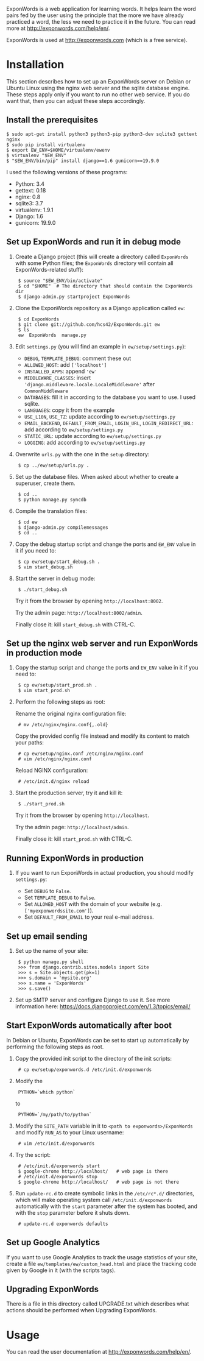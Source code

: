ExponWords is a web application for learning words. It helps learn the word
pairs fed by the user using the principle that the more we have already
practiced a word, the less we need to practice it in the future. You can read
more at http://exponwords.com/help/en/.

ExponWords is used at http://exponwords.com (which is a free service).

Installation
============

This section describes how to set up an ExponWords server on Debian or Ubuntu
Linux using the nginx web server and the sqlite database engine. These steps
apply only if you want to run no other web service. If you do want that, then
you can adjust these steps accordingly.

Install the prerequisites
-------------------------

    $ sudo apt-get install python3 python3-pip python3-dev sqlite3 gettext nginx
    $ sudo pip install virtualenv
    $ export EW_ENV=$HOME/virtualenv/ewenv
    $ virtualenv "$EW_ENV"
    $ "$EW_ENV/bin/pip" install django==1.6 gunicorn==19.9.0

I used the following versions of these programs:

* Python: 3.4
* gettext: 0.18
* nginx: 0.8
* sqlite3: 3.7
* virtualenv: 1.9.1
* Django: 1.6
* gunicorn: 19.9.0

Set up ExponWords and run it in debug mode
------------------------------------------

1. Create a Django project (this will create a directory called `ExponWords`
   with some Python files; the `ExponWords` directory will contain all
   ExponWords-related stuff):

        $ source "$EW_ENV/bin/activate"
        $ cd "$HOME"  # The directory that should contain the ExponWords dir
        $ django-admin.py startproject ExponWords

2. Clone the ExponWords repository as a Django application called `ew`:

        $ cd ExponWords
        $ git clone git://github.com/hcs42/ExponWords.git ew
        $ ls
        ew  ExponWords  manage.py

3. Edit `settings.py` (you will find an example in `ew/setup/settings.py`):

   * `DEBUG`,
     `TEMPLATE_DEBUG`: comment these out
   * `ALLOWED_HOST`: add `['localhost']`
   * `INSTALLED_APPS`: append `'ew'`
   * `MIDDLEWARE_CLASSES`: insert `'django.middleware.locale.LocaleMiddleware'`
     after `CommonMiddleware`
   * `DATABASES`: fill it in according to the database you want to use. I used
     sqlite.
   * `LANGUAGES`: copy it from the example
   * `USE_L10N`,
     `USE_TZ`: update according to `ew/setup/settings.py`
   * `EMAIL_BACKEND`,
     `DEFAULT_FROM_EMAIL`,
     `LOGIN_URL`,
     `LOGIN_REDIRECT_URL`: add according to `ew/setup/settings.py`
   * `STATIC_URL`: update according to `ew/setup/settings.py`
   * `LOGGING`: add according to `ew/setup/settings.py`

5. Overwrite `urls.py` with the one in the `setup` directory:

        $ cp ../ew/setup/urls.py .

6. Set up the database files. When asked about whether to create a superuser,
   create them.

        $ cd ..
        $ python manage.py syncdb

7. Compile the translation files:

        $ cd ew
        $ django-admin.py compilemessages
        $ cd ..

8. Copy the debug startup script and change the ports and `EW_ENV` value in it
   if you need to:

        $ cp ew/setup/start_debug.sh .
        $ vim start_debug.sh

9. Start the server in debug mode:

        $ ./start_debug.sh

   Try it from the browser by opening `http://localhost:8002`.

   Try the admin page: `http://localhost:8002/admin`.

   Finally close it: kill `start_debug.sh` with CTRL-C.

Set up the nginx web server and run ExponWords in production mode
-----------------------------------------------------------------

1. Copy the startup script and change the ports and `EW_ENV` value in it if you
   need to:

        $ cp ew/setup/start_prod.sh .
        $ vim start_prod.sh

2. Perform the following steps as root:

   Rename the original nginx configuration file:

        # mv /etc/nginx/nginx.conf{,.old}

   Copy the provided config file instead and modify its content to match your
   paths:

        # cp ew/setup/nginx.conf /etc/nginx/nginx.conf
        # vim /etc/nginx/nginx.conf

   Reload NGINX configuration:

        # /etc/init.d/nginx reload

3. Start the production server, try it and kill it:

        $ ./start_prod.sh

   Try it from the browser by opening `http://localhost`.

   Try the admin page: `http://localhost/admin`.

   Finally close it: kill `start_prod.sh` with CTRL-C.

Running ExponWords in production
--------------------------------

1. If you want to run ExponWords in actual production, you should modify
   `settings.py`:

    * Set `DEBUG` to `False`.
    * Set `TEMPLATE_DEBUG` to `False`.
    * Set `ALLOWED_HOST` with the domain of your website (e.g.
      `['myexponwordssite.com']`).
    * Set `DEFAULT_FROM_EMAIL` to your real e-mail address.

Set up email sending
--------------------

1. Set up the name of your site:

        $ python manage.py shell
        >>> from django.contrib.sites.models import Site
        >>> s = Site.objects.get(pk=1)
        >>> s.domain = 'mysite.org'
        >>> s.name = 'ExponWords'
        >>> s.save()

2. Set up SMTP server and configure Django to use it. See more information
   here: https://docs.djangoproject.com/en/1.3/topics/email/

Start ExponWords automatically after boot
-----------------------------------------

In Debian or Ubuntu, ExponWords can be set to start up automatically by
performing the following steps as root.

1. Copy the provided init script to the directory of the init scripts:

        # cp ew/setup/exponwords.d /etc/init.d/exponwords

2. Modify the
    
        PYTHON=`which python`

   to

        PYTHON=`/my/path/to/python`

3. Modify the `SITE_PATH` variable in it to `<path to exponwords>/ExponWords`
   and modify `RUN_AS` to your Linux username:

        # vim /etc/init.d/exponwords

4. Try the script:

        # /etc/init.d/exponwords start
        $ google-chrome http://localhost/   # web page is there
        # /etc/init.d/exponwords stop
        $ google-chrome http://localhost/   # web page is not there

5. Run `update-rc.d` to create symbolic links in the `/etc/rc*.d/` directories,
   which will make operating system call `/etc/init.d/exponwords` automatically
   with the `start` parameter after the system has booted, and with the `stop`
   parameter before it shuts down.

        # update-rc.d exponwords defaults

Set up Google Analytics
-----------------------

If you want to use Google Analytics to track the usage statistics of your site,
create a file `ew/templates/ew/custom_head.html` and place the tracking code
given by Google in it (with the scripts tags).

Upgrading ExponWords
--------------------

There is a file in this directory called UPGRADE.txt which describes what
actions should be performed when Upgrading ExponWords.

Usage
=====

You can read the user documentation at http://exponwords.com/help/en/.
